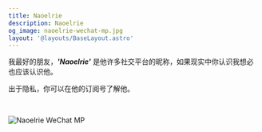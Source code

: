 ```yaml
---
title: Naoelrie
description: Naoelrie
og_image: naoelrie-wechat-mp.jpg
layout: '@layouts/BaseLayout.astro'
---
```


我最好的朋友，**_'Naoelrie'_** 是他许多社交平台的昵称，如果现实中你认识我想必也应该认识他。

出于隐私，你可以在他的订阅号了解他。

<br>

![Naoelrie WeChat MP](/og-image/naoelrie-wechat-mp.jpg)
